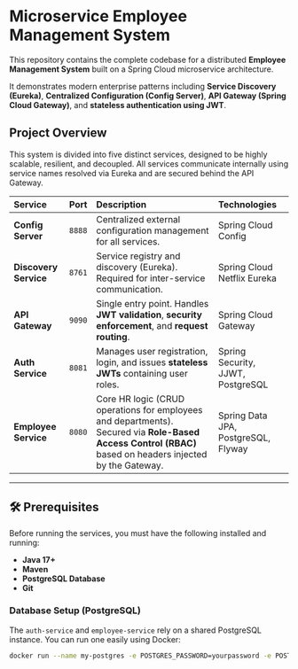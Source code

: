 # Microservice Employee Management System

This repository contains the complete codebase for a distributed **Employee Management System** built on a Spring Cloud microservice architecture.

It demonstrates modern enterprise patterns including **Service Discovery (Eureka)**, **Centralized Configuration (Config Server)**, **API Gateway (Spring Cloud Gateway)**, and **stateless authentication using JWT**.

## Project Overview

This system is divided into five distinct services, designed to be highly scalable, resilient, and decoupled. All services communicate internally using service names resolved via Eureka and are secured behind the API Gateway.

| Service | Port | Description | Technologies |
| :--- | :--- | :--- | :--- |
| **Config Server** | `8888` | Centralized external configuration management for all services. | Spring Cloud Config |
| **Discovery Service** | `8761` | Service registry and discovery (Eureka). Required for inter-service communication. | Spring Cloud Netflix Eureka |
| **API Gateway** | `9090` | Single entry point. Handles **JWT validation**, **security enforcement**, and **request routing**. | Spring Cloud Gateway |
| **Auth Service** | `8081` | Manages user registration, login, and issues **stateless JWTs** containing user roles. | Spring Security, JJWT, PostgreSQL |
| **Employee Service** | `8080` | Core HR logic (CRUD operations for employees and departments). Secured via **Role-Based Access Control (RBAC)** based on headers injected by the Gateway. | Spring Data JPA, PostgreSQL, Flyway |

---

## 🛠️ Prerequisites

Before running the services, you must have the following installed and running:

* **Java 17+**
* **Maven**
* **PostgreSQL Database**
* **Git**

### Database Setup (PostgreSQL)

The `auth-service` and `employee-service` rely on a shared PostgreSQL instance. You can run one easily using Docker:

```bash
docker run --name my-postgres -e POSTGRES_PASSWORD=yourpassword -e POSTGRES_USER=postgres -e POSTGRES_DB=employee_db -p 5432:5432 -d postgres